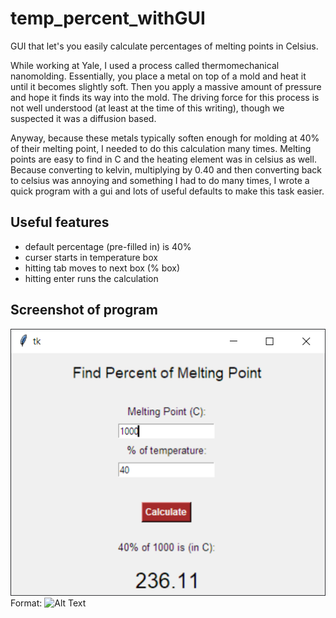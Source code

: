 # temp_percent_withGUI
GUI that let's you easily calculate percentages of melting points in Celsius.

While working at Yale, I used a process called thermomechanical nanomolding. Essentially, you place a metal on top of a mold and heat it until it becomes slightly soft. Then you apply a massive amount of pressure and hope it finds its way into the mold. The driving force for this process is not well understood (at least at the time of this writing), though we suspected it was a diffusion based. 

Anyway, because these metals typically soften enough for molding at 40% of their melting point, I needed to do this calculation many times. Melting points are easy to find in C and the heating element was in celsius as well. Because converting to kelvin, multiplying by 0.40 and then converting back to celsius was annoying and something I had to do many times, I wrote a quick program with a gui and lots of useful defaults to make this task easier.

## Useful features
- default percentage (pre-filled in) is 40%
- curser starts in temperature box
- hitting tab moves to next box (% box)
- hitting enter runs the calculation

## Screenshot of program
![program sample](/program_screenshot.png)
Format: ![Alt Text](url)
